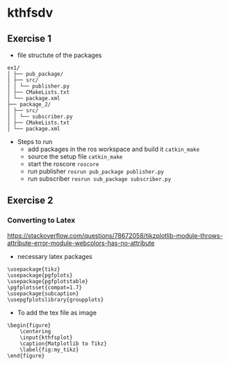 # kthfsdv

## Exercise 1

- file structute of the packages
```
ex1/
│ ├── pub_package/
│ ├── src/
│ │ └── publisher.py
│ ├── CMakeLists.txt
│ └── package.xml
├── package_2/
│ ├── src/
│ │ └── subscriber.py
│ ├── CMakeLists.txt
│ └── package.xml
```

- Steps to run
  - add packages in the ros workspace and build it
    ``` catkin_make ```
  - source the setup file
    ``` catkin_make ```
  - start the roscore
    ```roscore ```
  - run publisher
    ``` rosrun pub_package publisher.py ```
  - run subscriber
    ``` rosrun sub_package subscriber.py ```


## Exercise 2


### Converting to Latex

https://stackoverflow.com/questions/78672058/tikzplotlib-module-throws-attribute-error-module-webcolors-has-no-attribute

- necessary latex packages
```
\usepackage{tikz}
\usepackage{pgfplots}
\usepackage{pgfplotstable}
\pgfplotsset{compat=1.7}
\usepackage{subcaption}
\usepgfplotslibrary{groupplots}
```
- To add the tex file as image
```
\begin{figure}
    \centering
    \input{kthfsplot}
    \caption{Matplotlib to Tikz}
    \label{fig:my_tikz}
\end{figure}
```
